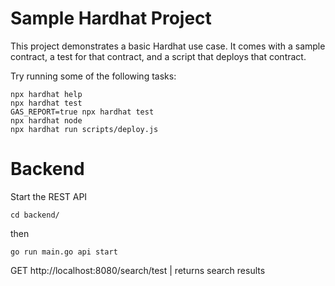 # Sample Hardhat Project

This project demonstrates a basic Hardhat use case. It comes with a sample contract, a test for that contract, and a script that deploys that contract.

Try running some of the following tasks:

```shell
npx hardhat help
npx hardhat test
GAS_REPORT=true npx hardhat test
npx hardhat node
npx hardhat run scripts/deploy.js
```

# Backend

Start the REST API

```
cd backend/
```

then

```
go run main.go api start
```

GET http://localhost:8080/search/test | returns search results
